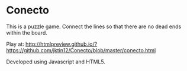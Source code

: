 Conecto
=======

This is a puzzle game.  Connect the lines so that there are no dead ends within the board.

Play at: http://htmlpreview.github.io/?https://github.com/jktin12/Conecto/blob/master/conecto.html

Developed using Javascript and HTML5.
